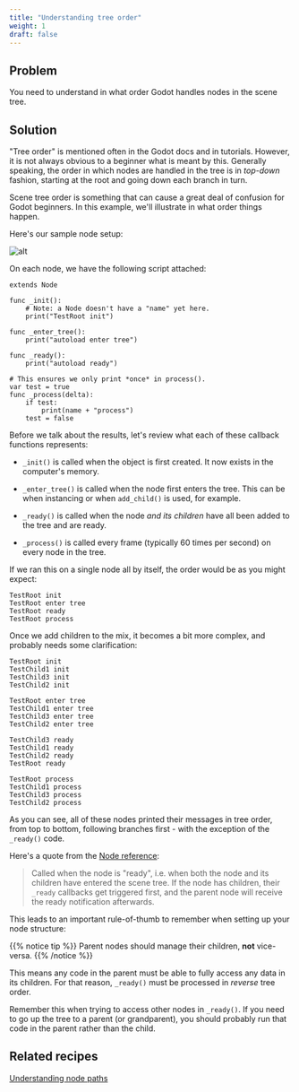 ```yaml
---
title: "Understanding tree order"
weight: 1
draft: false
---
```


## Problem

You need to understand in what order Godot handles nodes in the scene tree.

## Solution

"Tree order" is mentioned often in the Godot docs and in tutorials. However, it is not always obvious to a beginner what is meant by this. Generally speaking, the order in which nodes are handled in the tree is in *top-down* fashion, starting at the root and going down each branch in turn.

Scene tree order is something that can cause a great deal of confusion for Godot beginners. In this example, we'll illustrate in what order things happen.

Here's our sample node setup:

![alt](/godot_recipes/img/tree_order_01.png)

On each node, we have the following script attached:

```gdscript
extends Node

func _init():
    # Note: a Node doesn't have a "name" yet here.
    print("TestRoot init")

func _enter_tree():
    print("autoload enter tree")

func _ready():
    print("autoload ready")

# This ensures we only print *once* in process().
var test = true
func _process(delta):
    if test:
        print(name + "process")
    test = false
```

Before we talk about the results, let's review what each of these callback functions represents:

* `_init()` is called when the object is first created. It now exists in the computer's memory.

* `_enter_tree()` is called when the node first enters the tree. This can be when instancing or when `add_child()` is used, for example.

* `_ready()` is called when the node *and its children* have all been added to the tree and are ready.

* `_process()` is called every frame (typically 60 times per second) on every node in the tree.

If we ran this on a single node all by itself, the order would be as you might expect:

```
TestRoot init
TestRoot enter tree
TestRoot ready
TestRoot process
```

Once we add children to the mix, it becomes a bit more complex, and probably needs some clarification:

```
TestRoot init
TestChild1 init
TestChild3 init
TestChild2 init

TestRoot enter tree
TestChild1 enter tree
TestChild3 enter tree
TestChild2 enter tree

TestChild3 ready
TestChild1 ready
TestChild2 ready
TestRoot ready

TestRoot process
TestChild1 process
TestChild3 process
TestChild2 process
```

As you can see, all of these nodes printed their messages in tree order, from top to bottom, following branches first - with the exception of the `_ready()` code.

Here's a quote from the [Node reference](https://docs.godotengine.org/en/3.2/classes/class_node.html#class-node-method-ready):

> Called when the node is "ready", i.e. when both the node and its children have entered the scene tree. If the node has children, their `_ready` callbacks get triggered first, and the parent node will receive the ready notification afterwards.

This leads to an important rule-of-thumb to remember when setting up your node structure:

{{% notice tip %}}
Parent nodes should manage their children, **not** vice-versa.
{{% /notice %}}

This means any code in the parent must be able to fully access any data in its children. For that reason, `_ready()` must be processed in *reverse* tree order.

Remember this when trying to access other nodes in `_ready()`. If you need to go up the tree to a parent (or grandparent), you should probably run that code in the parent rather than the child.

## Related recipes

[Understanding node paths](/godot_recipes/basics/getting_nodes/)